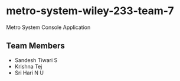 # metro-system-wiley-233-team-7
Metro System Console Application

## Team Members
- Sandesh Tiwari S
- Krishna Tej
- Sri Hari N U
